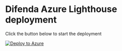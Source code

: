 # Difenda Azure Lighthouse deployment


Click the button below to start the deployment

[![Deploy to Azure](https://aka.ms/deploytoazurebutton)](https://portal.azure.com/#create/Microsoft.Template/uri/https%3A%2F%2Fraw.githubusercontent.com%2FDifenda%2FAzure-Lighthouse%2Fmaster%2FrgDelegation.json)
